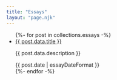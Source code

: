 ```yaml
---
title: "Essays"
layout: "page.njk"
---
```


<ul class="essays-list">
  {%- for post in collections.essays -%}
    <li class="essay-item">
      <a href="{{ post.url }}" class="essay-title">{{ post.data.title }}</a>
      <p class="essay-description">{{ post.data.description }}</p>
      <div class="essay-date">{{ post.date | essayDateFormat }}</div>
    </li>
  {%- endfor -%}
</ul>
